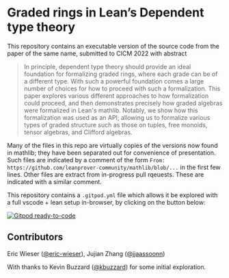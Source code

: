 # Graded rings in Lean’s Dependent type theory

This repository contains an executable version of the source code from the paper of the same name, submitted to CICM 2022 with abstract

> In principle, dependent type theory should provide an ideal foundation for formalizing graded rings, where each grade can be of a different type.
> With such a powerful foundation comes a large number of choices for how to proceed with such a formalization.
> This paper explores various different approaches to how formalization could proceed, and then demonstrates precisely how graded algebras were formalized in Lean's mathlib.
> Notably, we show how this formalization was used as an API; allowing us to formalize various types of graded structure such as those on tuples, free monoids, tensor algebras, and Clifford algebras.

Many of the files in this repo are virtually copies of the versions now found in mathlib; they have been separated out for convenience of presentation.
Such files are indicated by a comment of the form `From: https://github.com/leanprover-community/mathlib/blob/...` in the first few lines.
Other files are extract from in-progress pull rqeuests. These are indicated with a similar comment.

This repository contains a `.gitpod.yml` file which allows it be explored with a full vscode + lean setup in-browser, by clicking on the button below:

[![Gitpod ready-to-code](https://img.shields.io/badge/Gitpod-ready--to--code-908a85?logo=gitpod)](https://gitpod.io/#https://github.com/eric-wieser/lean-graded-rings)

## Contributors

Eric Wieser ([@eric-wieser](https://github.com/eric-wieser)), Jujian Zhang ([@jjaassoonn](https://github.com/jjaassoonn))

With thanks to Kevin Buzzard ([@kbuzzard](https://github.com/kbuzzard)) for some initial exploration.
